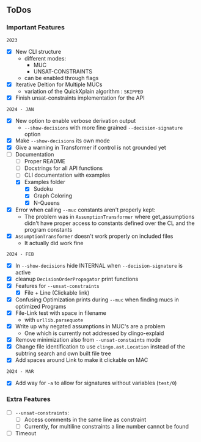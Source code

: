 ## ToDos

### Important Features

`2023`

+ [x] New CLI structure
  + different modes:
    + MUC
    + UNSAT-CONSTRAINTS
  + can be enabled through flags
+ [x] Iterative Deltion for Multiple MUCs
  + variation of the QuickXplain algorithm : `SKIPPED`
+ [x] Finish unsat-constraints implementation for the API
  
`2024 - JAN`

+ [x] New option to enable verbose derivation output
  + `--show-decisions` with more fine grained `--decision-signature` option
+ [x] Make `--show-decisions` its own mode
+ [x] Give a warning in Transformer if control is not grounded yet
+ [ ] Documentation
  + [ ] Proper README
  + [ ] Docstrings for all API functions
  + [ ] CLI documentation with examples
  + [x] Examples folder
    + [x] Sudoku
    + [x] Graph Coloring
    + [x] N-Queens
+ [x] Error when calling `--muc` constants aren't properly kept:
  + The problem was in `AssumptionTransformer` where get_assumptions didn't have proper access to constants defined over
    the CL and the program constants
+ [x] `AssumptionTransformer` doesn't work properly on included files
  + It actually did work fine

`2024 - FEB`

+ [x] In `--show-decisions` hide INTERNAL when `--decision-signature` is active
+ [x] cleanup `DecisionOrderPropagator` print functions
+ [x] Features for `--unsat-constraints`
	+ [x] File + Line (Clickable link)
+ [x] Confusing Optimization prints during `--muc` when finding mucs in optimized Programs
+ [x] File-Link test with space in filename
  + with `urllib.parsequote`
+ [x] Write up why negated assumptions in MUC's are a problem
  + One which is currently not addressed by clingo-explaid
+ [x] Remove minimization also from `--unsat-constaints` mode
+ [x] Change file identification to use `clingo.ast.Location` instead of the subtring search and own built file tree
+ [x] Add spaces around Link to make it clickable on MAC

`2024 - MAR`

+ [x] Add way for `-a` to allow for signatures without variables (`test/0`)
	
### Extra Features
+ [ ] `--unsat-constraints`:
  + [ ] Access comments in the same line as constraint
  + [ ] Currently, for multiline constraints a line number cannot be found
+ [ ] Timeout
